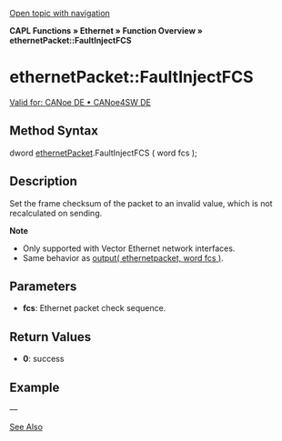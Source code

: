 [Open topic with navigation](../../../../../CANoeDEFamily.htm#Topics/CAPLFunctions/IP/Methods/CAPLfunctionFaultInjectFCS.md)

**CAPL Functions » Ethernet » Function Overview » ethernetPacket::FaultInjectFCS**

# ethernetPacket::FaultInjectFCS

[Valid for: CANoe DE • CANoe4SW DE](../../../Shared/FeatureAvailability.md)

## Method Syntax

dword [ethernetPacket](../Objects/CAPLfunctionEthernetPacket.md).FaultInjectFCS ( word fcs );

## Description

Set the frame checksum of the packet to an invalid value, which is not recalculated on sending.

**Note**

- Only supported with Vector Ethernet network interfaces.
- Same behavior as [output( ethernetpacket, word fcs )](../Functions/CAPLfunctionOutputEthernet.md).

## Parameters

- **fcs**: Ethernet packet check sequence.

## Return Values

- **0**: success

## Example

—

[See Also](javascript:void(0);)

